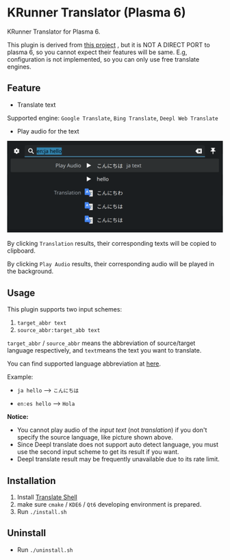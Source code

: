 # KRunner Translator (Plasma 6)

KRunner Translator for Plasma 6.

This plugin is derived from [this project](https://github.com/naraesk/krunner-translator) , but it is NOT A DIRECT PORT to plasma 6, so you cannot expect their features will be same. E.g, configuration is not implemented, so you can only use free translate engines.

## Feature

- Translate text

Supported engine: `Google Translate`, `Bing Translate`, `Deepl Web Translate` 

- Play audio for the text

<img src="assets/image-20241001123726703.png" alt="image-20241001123726703" style="zoom:50%;" />

By clicking `Translation` results, their corresponding texts will be copied to clipboard.

By clicking `Play Audio` results, their corresponding audio will be played in the background.

## Usage

This plugin supports two input schemes:

1. `target_abbr text`
2. `source_abbr:target_abb text`

`target_abbr` / `source_abbr` means the abbreviation of source/target language respectively, and `text`means the text you want to translate.

You can find supported language abbreviation at [here](src/languagerepository.cpp).



Example:

- `ja hello` --> `こんにちは`

- `en:es hello` --> `Hola`



**Notice:**

- You cannot play audio of the *input text* (not *translation*) if you don't specify the source language, like picture shown above.
- Since Deepl translate does not support auto detect language, you must use the second input scheme to get its result if you want.
- Deepl translate result may be frequently unavailable due to its rate limit.

## Installation

1. Install [Translate Shell](https://github.com/soimort/translate-shell)
2. make sure `cmake` / `KDE6` / `Qt6` developing environment is prepared.
3. Run `./install.sh`

## Uninstall

- Run `./uninstall.sh`